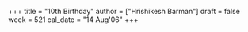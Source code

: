 +++
title = "10th Birthday"
author = ["Hrishikesh Barman"]
draft = false
week = 521
cal_date = "14 Aug'06"
+++
